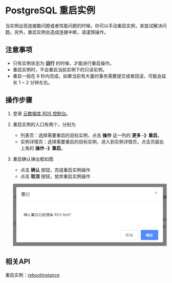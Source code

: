 # PostgreSQL 重启实例
当实例出现连接数问题或者性能问题的时候，你可以手动重启实例，来尝试解决问题。另外，重启实例会造成连接中断，请谨慎操作。

## 注意事项
* 只有实例状态为 **运行** 的时候，才能进行重启操作。
* 重启实例时，不会重启当前实例下的只读实例。
* 重启一般在 8 秒内完成，如果当前有大量的事务需要提交或者回滚，可能会延长 1 ~ 2 分钟左右。

## 操作步骤
1. 登录 [云数据库 RDS 控制台](https://rds-console.jdcloud.com/database)。
2. 重启实例的入口有两个，分别为
    * 列表页：选择需要重启的目标实例，点击 **操作** 这一列的 **更多 -》重启**。
    * 实例详情页：选择需要重启的目标实例，进入到实例详情页，点击页面右上角的 **操作 -》重启**。
3. 重启确认弹出框如图
    * 点击 **确认** 按钮，完成重启实例操作
    * 点击 **取消** 按钮，放弃重启实例操作
    
    ![截图](../../../../image/RDS/PG-Restart-Instance.png)

## 相关API
重启实例：[rebootInstance](https://docs.jdcloud.com/cn/rds/api/rebootinstance)
    
